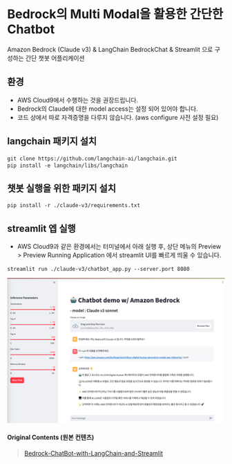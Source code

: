 # Bedrock의 Multi Modal을 활용한 간단한 Chatbot
Amazon Bedrock (Claude v3) &amp; LangChain BedrockChat &amp; Streamlit 으로 구성하는 간단 챗봇 어플리케이션

## 환경
- AWS Cloud9에서 수행하는 것을 권장드립니다.
- Bedrock의 Claude에 대한 model access는 설정 되어 있어야 합니다.
- 코드 상에서 따로 자격증명을 다루지 않습니다. (aws configure 사전 설정 필요)


## langchain 패키지 설치
```
git clone https://github.com/langchain-ai/langchain.git
pip install -e langchain/libs/langchain
```

## 챗봇 실행을 위한 패키지 설치
```
pip install -r ./claude-v3/requirements.txt
```


## streamlit 엡 실행
- AWS Cloud9과 같은 환경에서는 터미널에서 아래 실행 후,  상단 메뉴의 Preview > Preview Running Application 에서 streamlit UI를 빠르게 띄울 수 있습니다.
```
streamlit run ./claude-v3/chatbot_app.py --server.port 8080
```

![result_01](./img/result_1.png)


#### Original Contents (원본 컨텐츠)
> [Bedrock-ChatBot-with-LangChain-and-Streamlit](https://github.com/davidshtian/Bedrock-ChatBot-with-LangChain-and-Streamlit)